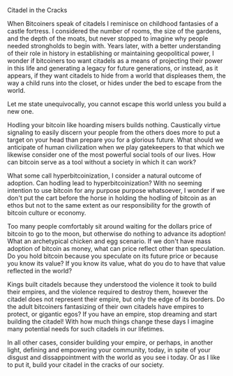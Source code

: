 
Citadel in the Cracks

When Bitcoiners speak of citadels I reminisce on childhood fantasies of
a castle fortress. I considered the number of rooms, the size of the
gardens, and the depth of the moats, but never stopped to imagine why
people needed strongholds to begin with. Years later, with a better
understanding of their role in history in establishing or maintaining
geopolitical power, I wonder if bitcoiners too want citadels as a means
of projecting their power in this life and generating a legacy for
future generations, or instead, as it appears, if they want citadels to
hide from a world that displeases them, the way a child runs into the
closet, or hides under the bed to escape from the world.

Let me state unequivocally, you cannot escape this world unless you
build a new one.

Hodling your bitcoin like hoarding misers builds nothing. Caustically
virtue signaling to easily discern your people from the others does more
to put a target on your head than prepare you for a glorious future.
What should we anticipate of human civilization when we play gatekeepers
to that which we likewise consider one of the most powerful social tools
of our lives. How can bitcoin serve as a tool without a society in which
it can work?

What some call hyperbitcoinization, I consider a natural outcome of
adoption. Can hodling lead to hyperbitcoinization? With no seeming
intention to use bitcoin for any purpose purpose whatsoever, I wonder if
we don\'t put the cart before the horse in holding the hodling of
bitcoin as an ethos but not to the same extent as our responsibility for
the growth of bitcoin culture or economy.

Too many people comfortably sit around waiting for the dollars price of
bitcoin to go to the moon, but otherwise do nothing to advance its
adoption! What an archetypical chicken and egg scenario. If we don\'t
have mass adoption of bitcoin as money, what can price reflect other
than speculation. Do you hold bitcoin because you speculate on its
future price or because you know its value? If you know its value, what
do you do to have that value reflected in the world?

Kings built citadels because they understood the violence it took to
build their empires, and the violence required to destroy them, however
the citadel does not represent their empire, but only the edge of its
borders. Do the adult bitcoiners fantasizing of their own citadels have
empires to protect, or gigantic egos? If you have an empire, stop
dreaming and start building the citadel! With how much things change
these days I imagine many potential needs for such citadels in our
lifetimes.

In all other cases, consider building your empire, or perhaps, in
another light, defining and empowering your community, today, in spite
of your disgust and dissappointment with the world as you see i today.
Or as I like to put it, build your citadel in the cracks of our society.



